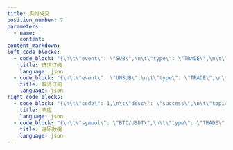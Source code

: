 ```yaml
---
title: 实时成交
position_number: 7
parameters:
  - name:
    content:
content_markdown:
left_code_blocks:
  - code_block: "{\n\t\"event\": \"SUB\",\n\t\"type\": \"TRADE\",\n\t\"symbol\": \"BTC/USDT\"\n}"
    title: 请求订阅
    language: json
  - code_block: "{\n\t\"event\": \"UNSUB\",\n\t\"type\": \"TRADE\",\n\t\"symbol\": \"BTC/USDT\"\n}"
    title: 取消订阅
    language: json
right_code_blocks:
  - code_block: "{\n\t\"code\": 1,\n\t\"desc\": \"success\",\n\t\"topic\": {\n\t\t\"event\": \"SUB\",\n\t\t\"type\": \"TRADE\",\n\t\t\"symbol\": \"BTC/USDT\"\n\t}\n}"
    title: 响应
    language: json
  - code_block: "{\n\t\"symbol\": \"BTC/USDT\",\n\t\"type\": \"TRADE\",\n\t\"data\": [{\n\t\t\"size\": \"0.0003\",//数量\n\t\t\"price\": \"40711.4\",//价格\n\t\t\"side\": 1,//方向 1:买 2：卖\n\t\t\"time\": 1650352384250\n\t}],\n\t\"ts\": 1650352384312\n}"
    title: 返回数据
    language: json
---
```


